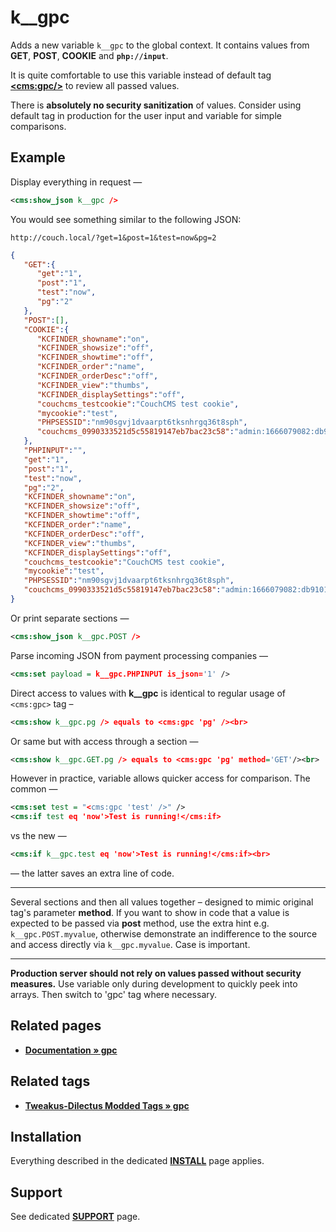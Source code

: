 # k__gpc

Adds a new variable `k__gpc` to the global context. It contains values from **GET**, **POST**, **COOKIE** and **`php://input`**.

It is quite comfortable to use this variable instead of default tag **[&lt;cms:gpc/&gt;](#related-pages)** to review all passed values.

There is **absolutely no security sanitization** of values. Consider using default tag in production for the user input and variable for simple comparisons.

## Example

Display everything in request —

```xml
<cms:show_json k__gpc />
```

You would see something similar to the following JSON:

`http://couch.local/?get=1&post=1&test=now&pg=2`

```json
{
   "GET":{
      "get":"1",
      "post":"1",
      "test":"now",
      "pg":"2"
   },
   "POST":[],
   "COOKIE":{
      "KCFINDER_showname":"on",
      "KCFINDER_showsize":"off",
      "KCFINDER_showtime":"off",
      "KCFINDER_order":"name",
      "KCFINDER_orderDesc":"off",
      "KCFINDER_view":"thumbs",
      "KCFINDER_displaySettings":"off",
      "couchcms_testcookie":"CouchCMS test cookie",
      "mycookie":"test",
      "PHPSESSID":"nm90sgvj1dvaarpt6tksnhrgq36t8sph",
      "couchcms_0990333521d5c55819147eb7bac23c58":"admin:1666079082:db9101df733dd37c78afe9d438343327"
   },
   "PHPINPUT":"",
   "get":"1",
   "post":"1",
   "test":"now",
   "pg":"2",
   "KCFINDER_showname":"on",
   "KCFINDER_showsize":"off",
   "KCFINDER_showtime":"off",
   "KCFINDER_order":"name",
   "KCFINDER_orderDesc":"off",
   "KCFINDER_view":"thumbs",
   "KCFINDER_displaySettings":"off",
   "couchcms_testcookie":"CouchCMS test cookie",
   "mycookie":"test",
   "PHPSESSID":"nm90sgvj1dvaarpt6tksnhrgq36t8sph",
   "couchcms_0990333521d5c55819147eb7bac23c58":"admin:1666079082:db9101df733dd37c78afe9d438343327"
}
```

Or print separate sections —

```xml
<cms:show_json k__gpc.POST />
```

Parse incoming JSON from payment processing companies —

```xml
<cms:set payload = k__gpc.PHPINPUT is_json='1' />
```

Direct access to values with **k__gpc** is identical to regular usage of `<cms:gpc>` tag –

```xml
<cms:show k__gpc.pg /> equals to <cms:gpc 'pg' /><br>
```

Or same but with access through a section —

```xml
<cms:show k__gpc.GET.pg /> equals to <cms:gpc 'pg' method='GET'/><br>
```

However in practice, variable allows quicker access for comparison. The common —

```xml
<cms:set test = "<cms:gpc 'test' />" />
<cms:if test eq 'now'>Test is running!</cms:if>
```

vs the new —

```xml
<cms:if k__gpc.test eq 'now'>Test is running!</cms:if><br>
```

— the latter saves an extra line of code.

---

Several sections and then all values together – designed to mimic original tag's parameter **method**. If you want to show in code that a value is expected to be passed via **post** method, use the extra hint e.g. `k__gpc.POST.myvalue`, otherwise demonstrate an indifference to the source and access directly via `k__gpc.myvalue`. Case is important.

---

**Production server should not rely on values passed without security measures.** Use variable only during development to quickly peek into arrays. Then switch to 'gpc' tag where necessary.

## Related pages

* **[Documentation » gpc](https://docs.couchcms.com/tags-reference/gpc.html)**

## Related tags

* **[Tweakus-Dilectus Modded Tags » gpc](https://github.com/trendoman/Tweakus-Dilectus/tree/main/anton.cms%40ya.ru__tags-modded/gpc)**

## Installation

Everything described in the dedicated [**INSTALL**](/INSTALL.md) page applies.

## Support

See dedicated [**SUPPORT**](/SUPPORT.md) page.
